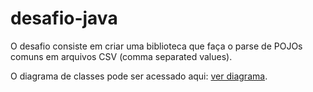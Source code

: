 # desafio-java
O desafio consiste em criar uma biblioteca que faça o parse de POJOs comuns em arquivos CSV (comma separated values).

O diagrama de classes pode ser acessado aqui: [ver diagrama](https://github.com/maxfertig/desafio-java/blob/master/uml/ClassDiagram.png).
